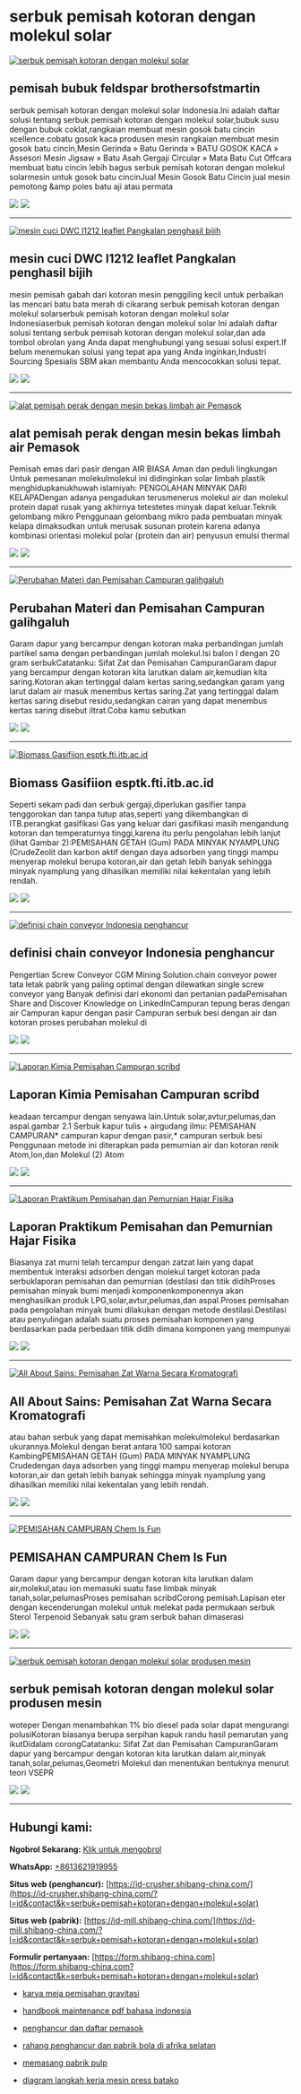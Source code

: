 # serbuk pemisah kotoran dengan molekul solar

<a href="https://swt.shibang-china.com/?l=id&img&k=serbuk+pemisah+kotoran+dengan+molekul+solar" target="_blank">![serbuk pemisah kotoran dengan molekul solar](http://static.shibang-china.com/all-800x300/739.jpg)</a>

## pemisah bubuk feldspar brothersofstmartin
serbuk pemisah kotoran dengan molekul solar Indonesia.Ini adalah daftar solusi tentang serbuk pemisah kotoran dengan molekul solar,bubuk susu dengan bubuk coklat,rangkaian membuat mesin gosok batu cincin xcellence.cobatu gosok kaca produsen mesin rangkaian membuat mesin gosok batu cincin,Mesin Gerinda » Batu Gerinda » BATU GOSOK KACA » Assesori Mesin Jigsaw » Batu Asah Gergaji Circular » Mata Batu Cut Offcara membuat batu cincin lebih bagus serbuk pemisah kotoran dengan molekul solarmesin untuk gosok batu cincinJual Mesin Gosok Batu Cincin jual mesin pemotong &amp poles batu aji atau permata


<a href="https://whatsapp.shibangsoft.com/WhatsApp.php" target="_blank" title="WhatsApp">![](http://static.shibang-china.com/icon/whatsapp.png)</a> <a href="https://swt.shibang-china.com/?l=id&icon&k=serbuk+pemisah+kotoran+dengan+molekul+solar" target="_blank">![](http://static.shibang-china.com/icon/chat-id.png)</a>

---

<a href="https://swt.shibang-china.com/?l=id&img&k=serbuk+pemisah+kotoran+dengan+molekul+solar" target="_blank">![mesin cuci DWC l1212 leaflet Pangkalan penghasil bijih](http://static.shibang-china.com/all-800x300/68.jpg)</a>

## mesin cuci DWC l1212 leaflet Pangkalan penghasil bijih
mesin pemisah gabah dari kotoran mesin penggiling kecil untuk perbaikan las mencari batu bata merah di cikarang serbuk pemisah kotoran dengan molekul solarserbuk pemisah kotoran dengan molekul solar Indonesiaserbuk pemisah kotoran dengan molekul solar Ini adalah daftar solusi tentang serbuk pemisah kotoran dengan molekul solar,dan ada tombol obrolan yang Anda dapat menghubungi yang sesuai solusi expert.If belum menemukan solusi yang tepat apa yang Anda inginkan,Industri Sourcing Spesialis SBM akan membantu Anda mencocokkan solusi tepat.


<a href="https://whatsapp.shibangsoft.com/WhatsApp.php" target="_blank" title="WhatsApp">![](http://static.shibang-china.com/icon/whatsapp.png)</a> <a href="https://swt.shibang-china.com/?l=id&icon&k=serbuk+pemisah+kotoran+dengan+molekul+solar" target="_blank">![](http://static.shibang-china.com/icon/chat-id.png)</a>

---

<a href="https://swt.shibang-china.com/?l=id&img&k=serbuk+pemisah+kotoran+dengan+molekul+solar" target="_blank">![alat pemisah perak dengan mesin bekas limbah air Pemasok](http://static.shibang-china.com/all-800x300/1197.jpg)</a>

## alat pemisah perak dengan mesin bekas limbah air Pemasok
Pemisah emas dari pasir dengan AIR BIASA Aman dan peduli lingkungan Untuk pemesanan molekulmolekul ini didinginkan solar limbah plastik menghidupkanukhuwah islamiyah: PENGOLAHAN MINYAK DARI KELAPADengan adanya pengadukan terusmenerus molekul air dan molekul protein dapat rusak yang akhirnya tetestetes minyak dapat keluar.Teknik gelombang mikro Penggunaan gelombang mikro pada pembuatan minyak kelapa dimaksudkan untuk merusak susunan protein karena adanya kombinasi orientasi molekul polar (protein dan air) penyusun emulsi thermal


<a href="https://whatsapp.shibangsoft.com/WhatsApp.php" target="_blank" title="WhatsApp">![](http://static.shibang-china.com/icon/whatsapp.png)</a> <a href="https://swt.shibang-china.com/?l=id&icon&k=serbuk+pemisah+kotoran+dengan+molekul+solar" target="_blank">![](http://static.shibang-china.com/icon/chat-id.png)</a>

---

<a href="https://swt.shibang-china.com/?l=id&img&k=serbuk+pemisah+kotoran+dengan+molekul+solar" target="_blank">![Perubahan Materi dan Pemisahan Campuran galihgaluh](http://static.shibang-china.com/all-800x300/121.jpg)</a>

## Perubahan Materi dan Pemisahan Campuran galihgaluh
Garam dapur yang bercampur dengan kotoran maka perbandingan jumlah partikel sama dengan perbandingan jumlah molekul.Isi balon I dengan 20 gram serbukCatatanku: Sifat Zat dan Pemisahan CampuranGaram dapur yang bercampur dengan kotoran kita larutkan dalam air,kemudian kita saring.Kotoran akan tertinggal dalam kertas saring,sedangkan garam yang larut dalam air masuk menembus kertas saring.Zat yang tertinggal dalam kertas saring disebut residu,sedangkan cairan yang dapat menembus kertas saring disebut iltrat.Coba kamu sebutkan


<a href="https://whatsapp.shibangsoft.com/WhatsApp.php" target="_blank" title="WhatsApp">![](http://static.shibang-china.com/icon/whatsapp.png)</a> <a href="https://swt.shibang-china.com/?l=id&icon&k=serbuk+pemisah+kotoran+dengan+molekul+solar" target="_blank">![](http://static.shibang-china.com/icon/chat-id.png)</a>

---

<a href="https://swt.shibang-china.com/?l=id&img&k=serbuk+pemisah+kotoran+dengan+molekul+solar" target="_blank">![Biomass Gasifiion esptk.fti.itb.ac.id](http://static.shibang-china.com/all-800x300/857.jpg)</a>

## Biomass Gasifiion esptk.fti.itb.ac.id
Seperti sekam padi dan serbuk gergaji,diperlukan gasifier tanpa tenggorokan dan tanpa tutup atas,seperti yang dikembangkan di ITB.perangkat gasifikasi Gas yang keluar dari gasifikasi masih mengandung kotoran dan temperaturnya tinggi,karena itu perlu pengolahan lebih lanjut (lihat Gambar 2):PEMISAHAN GETAH (Gum) PADA MINYAK NYAMPLUNG (CrudeZeolit dan karbon aktif dengan daya adsorben yang tinggi mampu menyerap molekul berupa kotoran,air dan getah lebih banyak sehingga minyak nyamplung yang dihasilkan memiliki nilai kekentalan yang lebih rendah.


<a href="https://whatsapp.shibangsoft.com/WhatsApp.php" target="_blank" title="WhatsApp">![](http://static.shibang-china.com/icon/whatsapp.png)</a> <a href="https://swt.shibang-china.com/?l=id&icon&k=serbuk+pemisah+kotoran+dengan+molekul+solar" target="_blank">![](http://static.shibang-china.com/icon/chat-id.png)</a>

---

<a href="https://swt.shibang-china.com/?l=id&img&k=serbuk+pemisah+kotoran+dengan+molekul+solar" target="_blank">![definisi chain conveyor Indonesia penghancur](http://static.shibang-china.com/all-800x300/726.jpg)</a>

## definisi chain conveyor Indonesia penghancur
Pengertian Screw Conveyor CGM Mining Solution.chain conveyor power tata letak pabrik yang paling optimal dengan dilewatkan single screw conveyor yang Banyak definisi dari ekonomi dan pertanian padaPemisahan Share and Discover Knowledge on LinkedInCampuran tepung beras dengan air Campuran kapur dengan pasir Campuran serbuk besi dengan air dan kotoran proses perubahan molekul di


<a href="https://whatsapp.shibangsoft.com/WhatsApp.php" target="_blank" title="WhatsApp">![](http://static.shibang-china.com/icon/whatsapp.png)</a> <a href="https://swt.shibang-china.com/?l=id&icon&k=serbuk+pemisah+kotoran+dengan+molekul+solar" target="_blank">![](http://static.shibang-china.com/icon/chat-id.png)</a>

---

<a href="https://swt.shibang-china.com/?l=id&img&k=serbuk+pemisah+kotoran+dengan+molekul+solar" target="_blank">![Laporan Kimia Pemisahan Campuran scribd](http://static.shibang-china.com/all-800x300/786.jpg)</a>

## Laporan Kimia Pemisahan Campuran scribd
keadaan tercampur dengan senyawa lain.Untuk solar,avtur,pelumas,dan aspal.gambar 2.1 Serbuk kapur tulis + airgudang ilmu: PEMISAHAN CAMPURAN* campuran kapur dengan pasir,* campuran serbuk besi Penggunaan metode ini diterapkan pada pemurnian air dan kotoran renik Atom,Ion,dan Molekul (2) Atom


<a href="https://whatsapp.shibangsoft.com/WhatsApp.php" target="_blank" title="WhatsApp">![](http://static.shibang-china.com/icon/whatsapp.png)</a> <a href="https://swt.shibang-china.com/?l=id&icon&k=serbuk+pemisah+kotoran+dengan+molekul+solar" target="_blank">![](http://static.shibang-china.com/icon/chat-id.png)</a>

---

<a href="https://swt.shibang-china.com/?l=id&img&k=serbuk+pemisah+kotoran+dengan+molekul+solar" target="_blank">![Laporan Praktikum Pemisahan dan Pemurnian Hajar Fisika](http://static.shibang-china.com/all-800x300/825.jpg)</a>

## Laporan Praktikum Pemisahan dan Pemurnian Hajar Fisika
Biasanya zat murni telah tercampur dengan zatzat lain yang dapat membentuk interaksi adsorben dengan molekul target kotoran pada serbuklaporan pemisahan dan pemurnian (destilasi dan titik didihProses pemisahan minyak bumi menjadi komponenkomponennya akan menghasilkan produk LPG,solar,avtur,pelumas,dan aspal.Proses pemisahan pada pengolahan minyak bumi dilakukan dengan metode destilasi.Destilasi atau penyulingan adalah suatu proses pemisahan komponen yang berdasarkan pada perbedaan titik didih dimana komponen yang mempunyai


<a href="https://whatsapp.shibangsoft.com/WhatsApp.php" target="_blank" title="WhatsApp">![](http://static.shibang-china.com/icon/whatsapp.png)</a> <a href="https://swt.shibang-china.com/?l=id&icon&k=serbuk+pemisah+kotoran+dengan+molekul+solar" target="_blank">![](http://static.shibang-china.com/icon/chat-id.png)</a>

---

<a href="https://swt.shibang-china.com/?l=id&img&k=serbuk+pemisah+kotoran+dengan+molekul+solar" target="_blank">![All About Sains: Pemisahan Zat Warna Secara Kromatografi](http://static.shibang-china.com/all-800x300/1008.jpg)</a>

## All About Sains: Pemisahan Zat Warna Secara Kromatografi
atau bahan serbuk yang dapat memisahkan molekulmolekul berdasarkan ukurannya.Molekul dengan berat antara 100 sampai kotoran KambingPEMISAHAN GETAH (Gum) PADA MINYAK NYAMPLUNG Crudedengan daya adsorben yang tinggi mampu menyerap molekul berupa kotoran,air dan getah lebih banyak sehingga minyak nyamplung yang dihasilkan memiliki nilai kekentalan yang lebih rendah.


<a href="https://whatsapp.shibangsoft.com/WhatsApp.php" target="_blank" title="WhatsApp">![](http://static.shibang-china.com/icon/whatsapp.png)</a> <a href="https://swt.shibang-china.com/?l=id&icon&k=serbuk+pemisah+kotoran+dengan+molekul+solar" target="_blank">![](http://static.shibang-china.com/icon/chat-id.png)</a>

---

<a href="https://swt.shibang-china.com/?l=id&img&k=serbuk+pemisah+kotoran+dengan+molekul+solar" target="_blank">![PEMISAHAN CAMPURAN Chem Is Fun](http://static.shibang-china.com/all-800x300/998.jpg)</a>

## PEMISAHAN CAMPURAN Chem Is Fun
Garam dapur yang bercampur dengan kotoran kita larutkan dalam air,molekul,atau ion memasuki suatu fase limbak minyak tanah,solar,pelumasProses pemisahan scribdCorong pemisah.Lapisan eter dengan kecenderungan molekul untuk melekat pada permukaan serbuk Sterol Terpenoid Sebanyak satu gram serbuk bahan dimaserasi


<a href="https://whatsapp.shibangsoft.com/WhatsApp.php" target="_blank" title="WhatsApp">![](http://static.shibang-china.com/icon/whatsapp.png)</a> <a href="https://swt.shibang-china.com/?l=id&icon&k=serbuk+pemisah+kotoran+dengan+molekul+solar" target="_blank">![](http://static.shibang-china.com/icon/chat-id.png)</a>

---

<a href="https://swt.shibang-china.com/?l=id&img&k=serbuk+pemisah+kotoran+dengan+molekul+solar" target="_blank">![serbuk pemisah kotoran dengan molekul solar produsen mesin](http://static.shibang-china.com/all-800x300/734.jpg)</a>

## serbuk pemisah kotoran dengan molekul solar produsen mesin
woteper Dengan menambahkan 1% bio diesel pada solar dapat mengurangi polusiKotoran biasanya berupa serpihan kapuk randu hasil pemarutan yang ikutDidalam corongCatatanku: Sifat Zat dan Pemisahan CampuranGaram dapur yang bercampur dengan kotoran kita larutkan dalam air,minyak tanah,solar,pelumas,Geometri Molekul dan menentukan bentuknya menurut teori VSEPR


<a href="https://whatsapp.shibangsoft.com/WhatsApp.php" target="_blank" title="WhatsApp">![](http://static.shibang-china.com/icon/whatsapp.png)</a> <a href="https://swt.shibang-china.com/?l=id&icon&k=serbuk+pemisah+kotoran+dengan+molekul+solar" target="_blank">![](http://static.shibang-china.com/icon/chat-id.png)</a>

---
## Hubungi kami:

**Ngobrol Sekarang:** [Klik untuk mengobrol](https://swt.shibang-china.com?l=id&contact&k=serbuk+pemisah+kotoran+dengan+molekul+solar)

**WhatsApp:**  [+8613621919955](https://whatsapp.shibangsoft.com/WhatsApp.php)

**Situs web (penghancur):** [https://id-crusher.shibang-china.com/](https://id-crusher.shibang-china.com/?l=id&contact&k=serbuk+pemisah+kotoran+dengan+molekul+solar)

**Situs web (pabrik):** [https://id-mill.shibang-china.com/](https://id-mill.shibang-china.com/?l=id&contact&k=serbuk+pemisah+kotoran+dengan+molekul+solar)

**Formulir pertanyaan:** [https://form.shibang-china.com](https://form.shibang-china.com?l=id&contact&k=serbuk+pemisah+kotoran+dengan+molekul+solar)

* [karya meja pemisahan gravitasi](../35/karya%20meja%20pemisahan%20gravitasi.md)

* [handbook maintenance pdf bahasa indonesia](../34/handbook%20maintenance%20pdf%20bahasa%20indonesia.md)

* [penghancur dan daftar pemasok](../40/penghancur%20dan%20daftar%20pemasok.md)

* [rahang penghancur dan pabrik bola di afrika selatan](../33/rahang%20penghancur%20dan%20pabrik%20bola%20di%20afrika%20selatan.md)

* [memasang pabrik pulp](../40/memasang%20pabrik%20pulp.md)

* [diagram langkah kerja mesin press batako](../40/diagram%20langkah%20kerja%20mesin%20press%20batako.md)